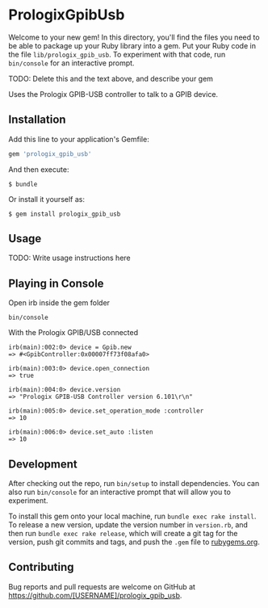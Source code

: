 # PrologixGpibUsb

Welcome to your new gem! In this directory, you'll find the files you need to be able to package up your Ruby library into a gem. Put your Ruby code in the file `lib/prologix_gpib_usb`. To experiment with that code, run `bin/console` for an interactive prompt.

TODO: Delete this and the text above, and describe your gem

Uses the Prologix GPIB-USB controller to talk to a GPIB device.

## Installation

Add this line to your application's Gemfile:

```ruby
gem 'prologix_gpib_usb'
```

And then execute:

    $ bundle

Or install it yourself as:

    $ gem install prologix_gpib_usb

## Usage

TODO: Write usage instructions here

## Playing in Console

Open irb inside the gem folder

    bin/console

With the Prologix GPIB/USB connected

    irb(main):002:0> device = Gpib.new
    => #<GpibController:0x00007ff73f08afa0>

    irb(main):003:0> device.open_connection
    => true

    irb(main):004:0> device.version
    => "Prologix GPIB-USB Controller version 6.101\r\n"

    irb(main):005:0> device.set_operation_mode :controller
    => 10

    irb(main):006:0> device.set_auto :listen
    => 10

## Development

After checking out the repo, run `bin/setup` to install dependencies. You can also run `bin/console` for an interactive prompt that will allow you to experiment.

To install this gem onto your local machine, run `bundle exec rake install`. To release a new version, update the version number in `version.rb`, and then run `bundle exec rake release`, which will create a git tag for the version, push git commits and tags, and push the `.gem` file to [rubygems.org](https://rubygems.org).

## Contributing

Bug reports and pull requests are welcome on GitHub at https://github.com/[USERNAME]/prologix_gpib_usb.
